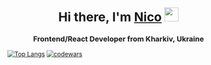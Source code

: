 <h1 align="center">Hi there, I'm <a href="#" target="_blank">Nico</a> 
<img src="https://github.com/blackcater/blackcater/raw/main/images/Hi.gif" height="32"/></h1>
<h3 align="center">Frontend/React Developer from Kharkiv, Ukraine</h3>

[![Top Langs](https://github-readme-stats.vercel.app/api/top-langs/?username=yeldynov&layout=compact)](https://github.com/yeldynov/github-readme-stats)
[![codewars](https://www.codewars.com/users/yeldynov/badges/large)](https://www.codewars.com/users/yeldynov)   
